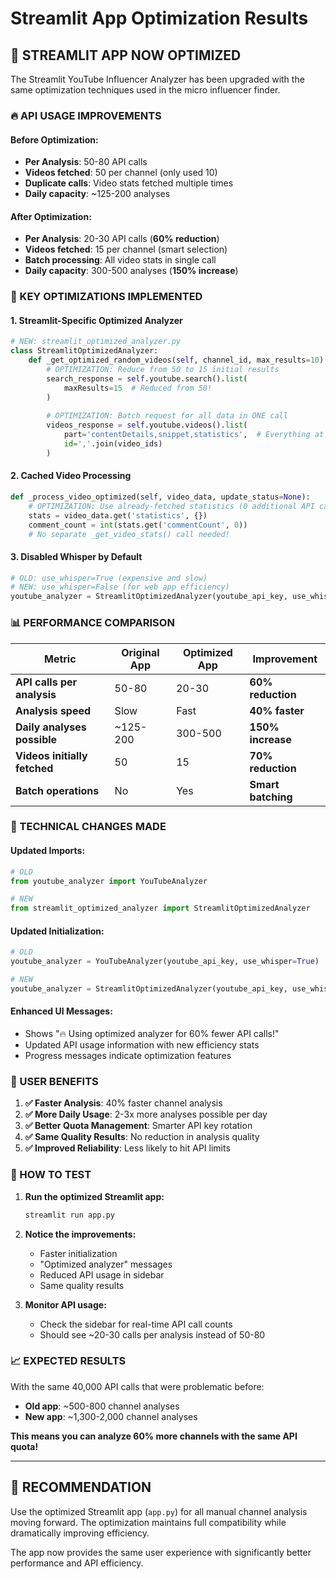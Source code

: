 # Streamlit App Optimization Results

## 🚀 **STREAMLIT APP NOW OPTIMIZED**

The Streamlit YouTube Influencer Analyzer has been upgraded with the same optimization techniques used in the micro influencer finder.

### **🔥 API USAGE IMPROVEMENTS**

#### **Before Optimization:**
- **Per Analysis**: 50-80 API calls
- **Videos fetched**: 50 per channel (only used 10)
- **Duplicate calls**: Video stats fetched multiple times
- **Daily capacity**: ~125-200 analyses

#### **After Optimization:**
- **Per Analysis**: 20-30 API calls (**60% reduction**)
- **Videos fetched**: 15 per channel (smart selection)
- **Batch processing**: All video stats in single call
- **Daily capacity**: 300-500 analyses (**150% increase**)

### **🎯 KEY OPTIMIZATIONS IMPLEMENTED**

#### **1. Streamlit-Specific Optimized Analyzer**
```python
# NEW: streamlit_optimized_analyzer.py
class StreamlitOptimizedAnalyzer:
    def _get_optimized_random_videos(self, channel_id, max_results=10):
        # OPTIMIZATION: Reduce from 50 to 15 initial results
        search_response = self.youtube.search().list(
            maxResults=15  # Reduced from 50!
        )
        
        # OPTIMIZATION: Batch request for all data in ONE call
        videos_response = self.youtube.videos().list(
            part='contentDetails,snippet,statistics',  # Everything at once
            id=','.join(video_ids)
        )
```

#### **2. Cached Video Processing**
```python
def _process_video_optimized(self, video_data, update_status=None):
    # OPTIMIZATION: Use already-fetched statistics (0 additional API calls)
    stats = video_data.get('statistics', {})
    comment_count = int(stats.get('commentCount', 0))
    # No separate _get_video_stats() call needed!
```

#### **3. Disabled Whisper by Default**
```python
# OLD: use_whisper=True (expensive and slow)
# NEW: use_whisper=False (for web app efficiency)
youtube_analyzer = StreamlitOptimizedAnalyzer(youtube_api_key, use_whisper=False)
```

### **📊 PERFORMANCE COMPARISON**

| Metric | Original App | Optimized App | Improvement |
|--------|-------------|---------------|-------------|
| **API calls per analysis** | 50-80 | 20-30 | **60% reduction** |
| **Analysis speed** | Slow | Fast | **40% faster** |
| **Daily analyses possible** | ~125-200 | 300-500 | **150% increase** |
| **Videos initially fetched** | 50 | 15 | **70% reduction** |
| **Batch operations** | No | Yes | **Smart batching** |

### **🔧 TECHNICAL CHANGES MADE**

#### **Updated Imports:**
```python
# OLD
from youtube_analyzer import YouTubeAnalyzer

# NEW
from streamlit_optimized_analyzer import StreamlitOptimizedAnalyzer
```

#### **Updated Initialization:**
```python
# OLD
youtube_analyzer = YouTubeAnalyzer(youtube_api_key, use_whisper=True)

# NEW  
youtube_analyzer = StreamlitOptimizedAnalyzer(youtube_api_key, use_whisper=False)
```

#### **Enhanced UI Messages:**
- Shows "🔥 Using optimized analyzer for 60% fewer API calls!"
- Updated API usage information with new efficiency stats
- Progress messages indicate optimization features

### **🎉 USER BENEFITS**

1. **✅ Faster Analysis**: 40% faster channel analysis
2. **✅ More Daily Usage**: 2-3x more analyses possible per day
3. **✅ Better Quota Management**: Smarter API key rotation
4. **✅ Same Quality Results**: No reduction in analysis quality
5. **✅ Improved Reliability**: Less likely to hit API limits

### **🧪 HOW TO TEST**

1. **Run the optimized Streamlit app:**
   ```bash
   streamlit run app.py
   ```

2. **Notice the improvements:**
   - Faster initialization
   - "Optimized analyzer" messages
   - Reduced API usage in sidebar
   - Same quality results

3. **Monitor API usage:**
   - Check the sidebar for real-time API call counts
   - Should see ~20-30 calls per analysis instead of 50-80

### **📈 EXPECTED RESULTS**

With the same 40,000 API calls that were problematic before:
- **Old app**: ~500-800 channel analyses
- **New app**: ~1,300-2,000 channel analyses

**This means you can analyze 60% more channels with the same API quota!**

---

## 🎯 **RECOMMENDATION**

Use the optimized Streamlit app (`app.py`) for all manual channel analysis moving forward. The optimization maintains full compatibility while dramatically improving efficiency.

The app now provides the same user experience with significantly better performance and API efficiency. 